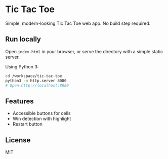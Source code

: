 # Tic Tac Toe

Simple, modern-looking Tic Tac Toe web app. No build step required.

## Run locally

Open `index.html` in your browser, or serve the directory with a simple static server.

Using Python 3:

```bash
cd /workspace/tic-tac-toe
python3 -m http.server 8080
# Open http://localhost:8080
```

## Features

- Accessible buttons for cells
- Win detection with highlight
- Restart button

## License

MIT

